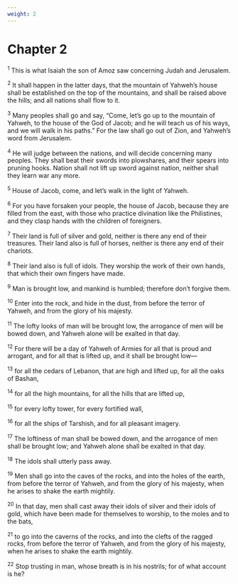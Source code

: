 ```yaml
---
weight: 2
---
```


# Chapter 2

<sup>1</sup> This is what Isaiah the son of Amoz saw concerning Judah and Jerusalem. 

<sup>2</sup> It shall happen in the latter days, that the mountain of Yahweh’s house shall be established on the top of the mountains, and shall be raised above the hills; and all nations shall flow to it. 

<sup>3</sup> Many peoples shall go and say, “Come, let’s go up to the mountain of Yahweh, to the house of the God of Jacob; and he will teach us of his ways, and we will walk in his paths.” For the law shall go out of Zion, and Yahweh’s word from Jerusalem. 

<sup>4</sup> He will judge between the nations, and will decide concerning many peoples. They shall beat their swords into plowshares, and their spears into pruning hooks. Nation shall not lift up sword against nation, neither shall they learn war any more. 

<sup>5</sup> House of Jacob, come, and let’s walk in the light of Yahweh. 

<sup>6</sup> For you have forsaken your people, the house of Jacob, because they are filled from the east, with those who practice divination like the Philistines, and they clasp hands with the children of foreigners. 

<sup>7</sup> Their land is full of silver and gold, neither is there any end of their treasures. Their land also is full of horses, neither is there any end of their chariots. 

<sup>8</sup> Their land also is full of idols. They worship the work of their own hands, that which their own fingers have made. 

<sup>9</sup> Man is brought low, and mankind is humbled; therefore don’t forgive them. 

<sup>10</sup> Enter into the rock, and hide in the dust, from before the terror of Yahweh, and from the glory of his majesty. 

<sup>11</sup> The lofty looks of man will be brought low, the arrogance of men will be bowed down, and Yahweh alone will be exalted in that day. 

<sup>12</sup> For there will be a day of Yahweh of Armies for all that is proud and arrogant, and for all that is lifted up, and it shall be brought low— 

<sup>13</sup> for all the cedars of Lebanon, that are high and lifted up, for all the oaks of Bashan, 

<sup>14</sup> for all the high mountains, for all the hills that are lifted up, 

<sup>15</sup> for every lofty tower, for every fortified wall, 

<sup>16</sup> for all the ships of Tarshish, and for all pleasant imagery. 

<sup>17</sup> The loftiness of man shall be bowed down, and the arrogance of men shall be brought low; and Yahweh alone shall be exalted in that day. 

<sup>18</sup> The idols shall utterly pass away. 

<sup>19</sup> Men shall go into the caves of the rocks, and into the holes of the earth, from before the terror of Yahweh, and from the glory of his majesty, when he arises to shake the earth mightily. 

<sup>20</sup> In that day, men shall cast away their idols of silver and their idols of gold, which have been made for themselves to worship, to the moles and to the bats, 

<sup>21</sup> to go into the caverns of the rocks, and into the clefts of the ragged rocks, from before the terror of Yahweh, and from the glory of his majesty, when he arises to shake the earth mightily. 

<sup>22</sup> Stop trusting in man, whose breath is in his nostrils; for of what account is he? 


